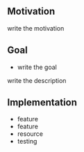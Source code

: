 ## Motivation

write the motivation

## Goal
- write the goal

write the description

## Implementation
- feature
- feature
- resource
- testing
